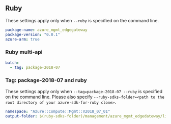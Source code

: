 ## Ruby

These settings apply only when `--ruby` is specified on the command line.

``` yaml $(ruby)
package-name: azure_mgmt_edgegateway
package-version: "0.0.1"
azure-arm: true
```

### Ruby multi-api

``` yaml $(ruby) && $(multiapi)
batch:
  - tag: package-2018-07
```

### Tag: package-2018-07 and ruby

These settings apply only when `--tag=package-2018-07 --ruby` is specified on the command line.
Please also specify `--ruby-sdks-folder=<path to the root directory of your azure-sdk-for-ruby clone>`.

``` yaml $(tag) == 'package-2018-07' && $(ruby)
namespace: "Azure::Compute::Mgmt::V2018_07_01"
output-folder: $(ruby-sdks-folder)/management/azure_mgmt_edgedateway/lib
```
